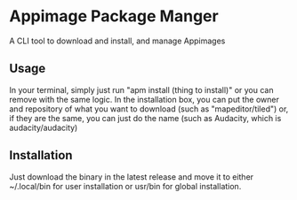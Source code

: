 # Appimage Package Manger
A CLI tool to download and install, and manage Appimages

## Usage

In your terminal, simply just run "apm install (thing to install)" or you can remove with the same logic. In the installation box, you can put the owner and repository of what you want to download (such as "mapeditor/tiled") or, if they are the same, you can just do the name (such as Audacity, which is audacity/audacity)

## Installation

Just download the binary in the latest release and move it to either ~/.local/bin for user installation or usr/bin for global installation.
